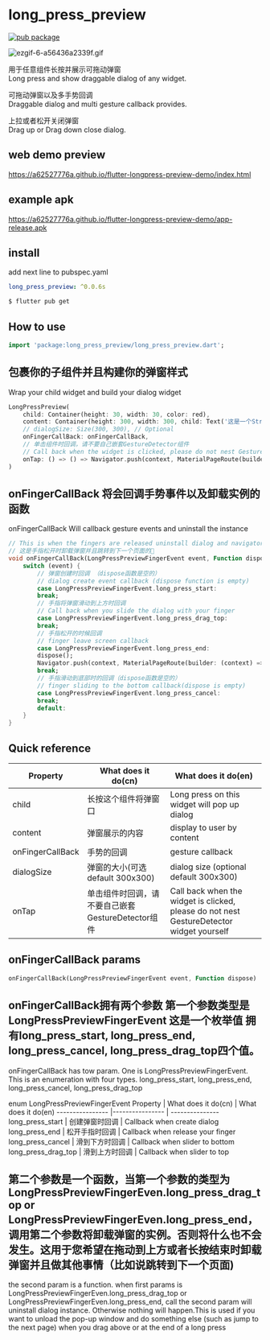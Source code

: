 # long_press_preview

[![pub package](https://img.shields.io/pub/v/long_press_preview.svg)](https://pub.dartlang.org/packages/long_press_preview)

![ezgif-6-a56436a2339f.gif](https://i.loli.net/2020/10/18/u4WmMPb6Av2ZQNc.gif)

用于任意组件长按并展示可拖动弹窗  
Long press and show draggable dialog of any widget.

可拖动弹窗以及多手势回调  
Draggable dialog and multi gesture callback provides.

上拉或者松开关闭弹窗  
Drag up or Drag down close dialog.

## web demo preview

https://a62527776a.github.io/flutter-longpress-preview-demo/index.html

## example apk

https://a62527776a.github.io/flutter-longpress-preview-demo/app-release.apk

## install
add next line to pubspec.yaml
``` yaml
long_press_preview: ^0.0.6s
```

``` cmd
$ flutter pub get
```

## How to use

``` Dart
import 'package:long_press_preview/long_press_preview.dart';
```
包裹你的子组件并且构建你的弹窗样式  
--------------------------------------------------
Wrap your child widget and build your dialog widget
``` Dart
LongPressPreview(
    child: Container(height: 30, width: 30, color: red),
    content: Container(height: 300, width: 300, child: Text('这是一个String')),
    // dialogSize: Size(300, 300), // Optional
    onFingerCallBack: onFingerCallBack,
    // 单击组件时回调，请不要自己嵌套GestureDetector组件
    // Call back when the widget is clicked, please do not nest GestureDetector widget yourself
    onTap: () => () => Navigator.push(context, MaterialPageRoute(builder: (context) => SecondScreen()));
)
```

onFingerCallBack 将会回调手势事件以及卸载实例的函数  
--------------------------------------------------
onFingerCallBack Will callback gesture events and uninstall the instance
``` Dart
// This is when the fingers are released uninstall dialog and navigator to next page example
// 这是手指松开时卸载弹窗并且跳转到下一个页面的🌰
void onFingerCallBack(LongPressPreviewFingerEvent event, Function dispose) {
    switch (event) {
        // 弹窗创建时回调 （dispose函数是空的）
        // dialog create event callback (dispose function is empty)
        case LongPressPreviewFingerEvent.long_press_start:
        break;
        // 手指将弹窗滑动到上方时回调
        // Call back when you slide the dialog with your finger
        case LongPressPreviewFingerEvent.long_press_drag_top:
        break;
        // 手指松开的时候回调
        // finger leave screen callback
        case LongPressPreviewFingerEvent.long_press_end:
        dispose();
        Navigator.push(context, MaterialPageRoute(builder: (context) => SecondScreen()));
        break;
        // 手指滑动到底部时的回调（dispose函数是空的）
        // finger sliding to the bottom callback(dispose is empty)
        case LongPressPreviewFingerEvent.long_press_cancel:
        break;
        default:
    }
}

```


## Quick reference
Property | What does it do(cn) | What does it do(en)
----------------   |---------------- | ---------------
child              | 长按这个组件将弹窗口 | Long press on this widget will pop up dialog
content            | 弹窗展示的内容 | display to user by content 
onFingerCallBack   | 手势的回调 | gesture callback
dialogSize         | 弹窗的大小(可选 default 300x300) | dialog size (optional default 300x300)
onTap              | 单击组件时回调，请不要自己嵌套GestureDetector组件 | Call back when the widget is clicked, please do not nest GestureDetector widget yourself

## onFingerCallBack params
``` dart
onFingerCallBack(LongPressPreviewFingerEvent event, Function dispose)
```
onFingerCallBack拥有两个参数 第一个参数类型是LongPressPreviewFingerEvent 这是一个枚举值 拥有long_press_start, long_press_end, 
long_press_cancel, long_press_drag_top四个值。  
--------------------------------------------------
onFingerCallBack has tow param. One is  LongPressPreviewFingerEvent. This is an enumeration with four types. long_press_start, long_press_end, long_press_cancel, long_press_drag_top

enum LongPressPreviewFingerEvent
Property | What does it do(cn) | What does it do(en)
----------------   |---------------- | ---------------
long_press_start | 创建弹窗时回调 | Callback when create dialog
long_press_end | 松开手指时回调 | Callback when release your finger
long_press_cancel | 滑到下方时回调 | Callback when slider to bottom 
long_press_drag_top | 滑到上方时回调 | Callback when slider to top

第二个参数是一个函数，当第一个参数的类型为LongPressPreviewFingerEven.long_press_drag_top or LongPressPreviewFingerEven.long_press_end，调用第二个参数将卸载弹窗的实例。否则将什么也不会发生。这用于您希望在拖动到上方或者长按结束时卸载弹窗并且做其他事情（比如说跳转到下一个页面)  
--------------------------------------------------
the second param is a function. when first params is LongPressPreviewFingerEven.long_press_drag_top or LongPressPreviewFingerEven.long_press_end, call the second param will uninstall dialog instance. Otherwise nothing will happen.This is used if you want to unload the pop-up window and do something else (such as jump to the next page) when you drag above or at the end of a long press

